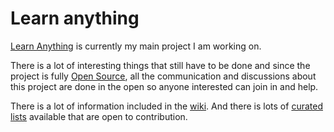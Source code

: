 # Learn anything
[Learn Anything](https://learn-anything.xyz) is currently my main project I am working on.

There is a lot of interesting things that still have to be done and since the project is fully [Open Source](https://github.com/learn-anything/learn-anything), all the communication and discussions about this project are done in the open so anyone interested can join in and help.

There is a lot of information included in the [wiki](https://github.com/learn-anything/learn-anything/wiki). And there is lots of [curated lists](https://github.com/learn-anything/curated-lists#curated-lists) available that are open to contribution.
